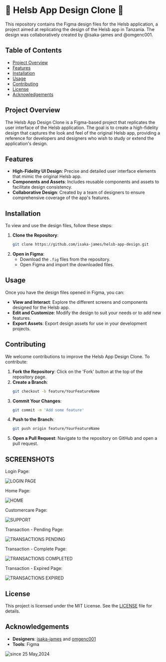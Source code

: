 # 🎨 Helsb App Design Clone 📱

This repository contains the Figma design files for the Helsb application, a project aimed at replicating the design of the Helsb app in Tanzania. The design was collaboratively created by @isaka-james and @omgenc001.

## Table of Contents

- [Project Overview](#project-overview)
- [Features](#features)
- [Installation](#installation)
- [Usage](#usage)
- [Contributing](#contributing)
- [License](#license)
- [Acknowledgements](#acknowledgements)

## Project Overview

The Helsb App Design Clone is a Figma-based project that replicates the user interface of the Helsb application. The goal is to create a high-fidelity design that captures the look and feel of the original Helsb app, providing a reference for developers and designers who wish to study or extend the application's design.

## Features

- **High-Fidelity UI Design**: Precise and detailed user interface elements that mimic the original Helsb app.
- **Components and Assets**: Includes reusable components and assets to facilitate design consistency.
- **Collaborative Design**: Created by a team of designers to ensure comprehensive coverage of the app's features.

## Installation

To view and use the design files, follow these steps:

1. **Clone the Repository**:
   ```bash
   git clone https://github.com/isaka-james/helsb-app-design.git
   ```
2. **Open in Figma**:
   - Download the `.fig` files from the repository.
   - Open Figma and import the downloaded files.

## Usage

Once you have the design files opened in Figma, you can:

- **View and Interact**: Explore the different screens and components designed for the Helsb app.
- **Edit and Customize**: Modify the design to suit your needs or to add new features.
- **Export Assets**: Export design assets for use in your development projects.

## Contributing

We welcome contributions to improve the Helsb App Design Clone. To contribute:

1. **Fork the Repository**: Click on the 'Fork' button at the top of the repository page.
2. **Create a Branch**: 
   ```bash
   git checkout -b feature/YourFeatureName
   ```
3. **Commit Your Changes**: 
   ```bash
   git commit -m 'Add some feature'
   ```
4. **Push to the Branch**: 
   ```bash
   git push origin feature/YourFeatureName
   ```
5. **Open a Pull Request**: Navigate to the repository on GitHub and open a pull request.

## SCREENSHOTS
Login Page:

![LOGIN PAGE](https://github.com/isaka-james/helsb-app-design/assets/76619967/a5797aba-62f2-4b70-adda-1aec9d1c86ef)

Home Page:

![HOME](https://github.com/isaka-james/helsb-app-design/assets/76619967/b53c2d96-96ce-43a1-8d17-12b03b77a3d5)

Customercare Page:

![SUPPORT](https://github.com/isaka-james/helsb-app-design/assets/76619967/c3ff2707-eb10-448c-aabe-f83995c58bf6)

Transaction - Pending Page:

![TRANSACTIONS PENDING](https://github.com/isaka-james/helsb-app-design/assets/76619967/747a860d-513a-4b37-96f0-6eae3e0cc11e)

Transaction - Complete Page:

![TRANSACTIONS COMPLETED](https://github.com/isaka-james/helsb-app-design/assets/76619967/1935aa68-f4c1-42bc-aafe-8686e4183680)

Transaction - Expired Page:

![TRANSACTIONS EXPIRED](https://github.com/isaka-james/helsb-app-design/assets/76619967/f75109f1-6508-4c75-bcde-fc31e7969f9e)



## License

This project is licensed under the MIT License. See the [LICENSE](LICENSE) file for details.

## Acknowledgements

- **Designers**: [isaka-james](https://github.com/isaka-james) and [omgenc001](https://github.com/omgenc001)
- **Tools**: Figma

<img src="https://komarev.com/ghpvc/?username=omgenc-james&label=Project%20Views&color=0e75b6&style=flat" alt="since 25 May,2024" />

